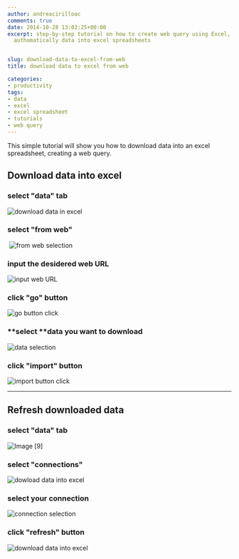 ```yaml
---
author: andreacirilloac
comments: true
date: 2014-10-28 13:02:25+00:00
excerpt: step-by-step tutorial on how to create web query using Excel, to donwload
  authomatically data into excel spreadsheets


slug: download-data-to-excel-from-web
title: download data to excel from web

categories:
- productivity
tags:
- data
- excel
- excel spreadsheet
- tutorials
- web query
---
```


This simple tutorial will show you how to download data into an excel spreadsheet, creating a web query.


## Download data into excel




### **select** "data" tab


![download data in excel](https://andreacirilloblog.files.wordpress.com/2014/10/image1.png?w=300)




### **select** "from web"




 ![from web selection](https://andreacirilloblog.files.wordpress.com/2014/10/image-2.png?w=300)





### **input** the desidered web URL


![input web URL](https://andreacirilloblog.files.wordpress.com/2014/10/image-3.png?w=300)


### **click** "go" button


![go button click](https://andreacirilloblog.files.wordpress.com/2014/10/image-5.png?w=300)


### **select **data you want to download


![data selection](https://andreacirilloblog.files.wordpress.com/2014/10/image-4.png?w=300)


### **click** "import" button


![import button click](https://andreacirilloblog.files.wordpress.com/2014/10/image-6.png?w=300)



* * *





## Refresh downloaded data





### **select** "data" tab


![Image [9]](https://andreacirilloblog.files.wordpress.com/2014/10/image-9.png?w=300)


### **select** "connections"


![dowload data into excel](https://andreacirilloblog.files.wordpress.com/2014/10/image-10.png?w=300)


### **select** your connection


![connection selection](https://andreacirilloblog.files.wordpress.com/2014/10/image-7.png?w=300)


### **click** "refresh" button


![download data into excel](https://andreacirilloblog.files.wordpress.com/2014/10/image-8.png?w=300)


